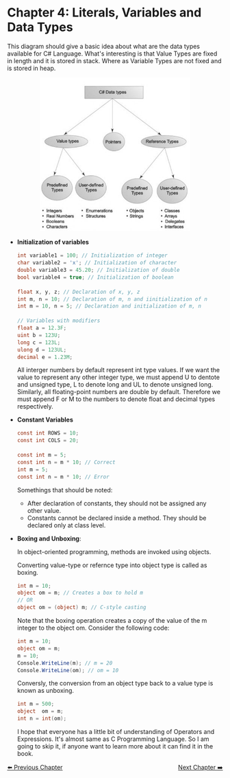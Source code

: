 # Chapter 4: Literals, Variables and Data Types

This diagram should give a basic idea about what are the data types available for C# Language. What's interesting is that Value Types are fixed in length and it is stored in stack. Where as Variable Types are not fixed and is stored in heap.

<p align="center">
  <img src="./data_types.png" width="350">
</p>

- **Initialization of variables**

  ```C#
  int variable1 = 100; // Initialization of integer
  char variable2 = 'x'; // Initialization of character
  double variable3 = 45.20; // Initialization of double
  bool variable4 = true; // Initialization of boolean

  float x, y, z; // Declaration of x, y, z
  int m, n = 10; // Declaration of m, n and iinitialization of n
  int m = 10, n = 5; // Declaration and initialization of m, n

  // Variables with modifiers
  float a = 12.3F;
  uint b = 123U;
  long c = 123L;
  ulong d = 123UL;
  decimal e = 1.23M;
  ```

  All interger numbers by default represent int type values. If we want the value to represent any other integer type, we must append U to dentote and unsigned type, L to denote long and UL to denote unsigned long. Similarly, all floating-point numbers are double by default. Therefore we must append F or M to the numbers to denote float and decimal types respectively.

- **Constant Variables**

  ```C#
  const int ROWS = 10;
  const int COLS = 20;

  const int m = 5;
  const int n = m * 10; // Correct
  int m = 5;
  const int n = m * 10; // Error
  ```

  Somethings that should be noted:

  - After declaration of constants, they should not be assigned any other value.
  - Constants cannot be declared inside a method. They should be declared only at class level.

- **Boxing and Unboxing**:

  In object-oriented programming, methods are invoked using objects.

  Converting value-type or refernce type into object type is called as boxing.

  ```C#
  int m = 10;
  object om = m; // Creates a box to hold m
  // OR
  object om = (object) m; // C-style casting
  ```

  Note that the boxing operation creates a copy of the value of the m integer to the object om. Consider the following code:

  ```C#
  int m = 10;
  object om = m;
  m = 10;
  Console.WriteLine(m); // m = 20
  Console.WriteLine(om); // om = 10
  ```

  Conversly, the conversion from an object type back to a value type is known as unboxing.

  ```C#
  int m = 500;
  object  om = m;
  int n = int(om);
  ```

  I hope that everyone has a little bit of understanding of Operators and Expressions. It's almost same as C Programming Language. So I am going to skip it, if anyone want to learn more about it can find it in the book.

<p style="text-align:left;">
  <a href="../Chapter_3/README.md">⬅️ Previous Chapter </a>
    <span style="float:right;">
        <a text-align="right" href="../Chapter_6/README.md">Next Chapter ➡️</a>
    </span>
</p>

